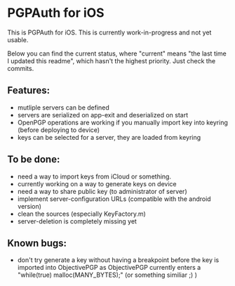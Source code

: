 # PGPAuth for iOS

This is PGPAuth for iOS. This is currently work-in-progress and not yet usable.

Below you can find the current status, where "current" means "the last time I updated this readme", which hasn't the highest priority. Just check the commits.


## Features:
- mutliple servers can be defined
- servers are serialized on app-exit and deserialized on start
- OpenPGP operations are working if you manually import key into keyring (before deploying to device)
- keys can be selected for a server, they are loaded from keyring

## To be done:
- need a way to import keys from iCloud or something.
- currently working on a way to generate keys on device
- need a way to share public key (to administrator of server)
- implement server-configuration URLs (compatible with the android version)
- clean the sources (especially KeyFactory.m)
- server-deletion is completely missing yet

## Known bugs:
- don't try generate a key without having a breakpoint before the key is imported into ObjectivePGP as ObjectivePGP currently enters a "while(true) malloc(MANY_BYTES);" (or something similiar ;) )
